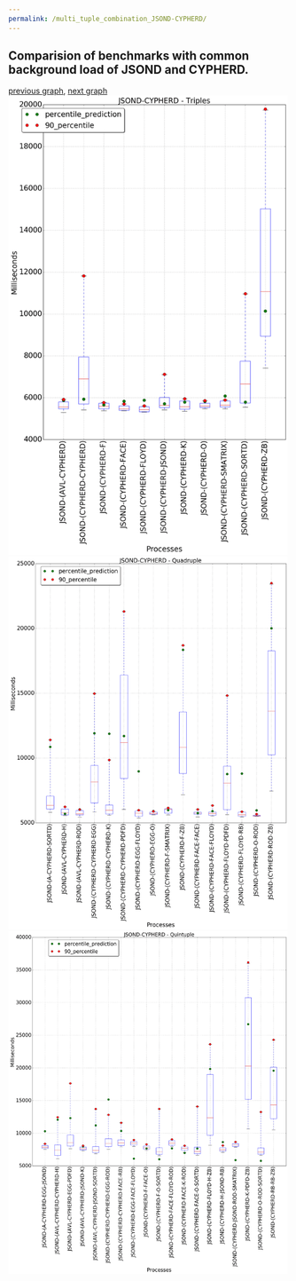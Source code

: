 ```yaml
---
permalink: /multi_tuple_combination_JSOND-CYPHERD/
---
```



 ## Comparision of benchmarks with common background load of JSOND and CYPHERD.

[previous graph](../multi_tuple_combination_JSOND-A/), [next graph](../multi_tuple_combination_JSOND-EGG/)
![graph figure](./images/triple/JSOND/JSOND-CYPHERD_box.png)![graph figure](./images/quadruple/JSOND/JSOND-CYPHERD_box.png)![graph figure](./images/quintuple/JSOND/JSOND-CYPHERD_box.png)